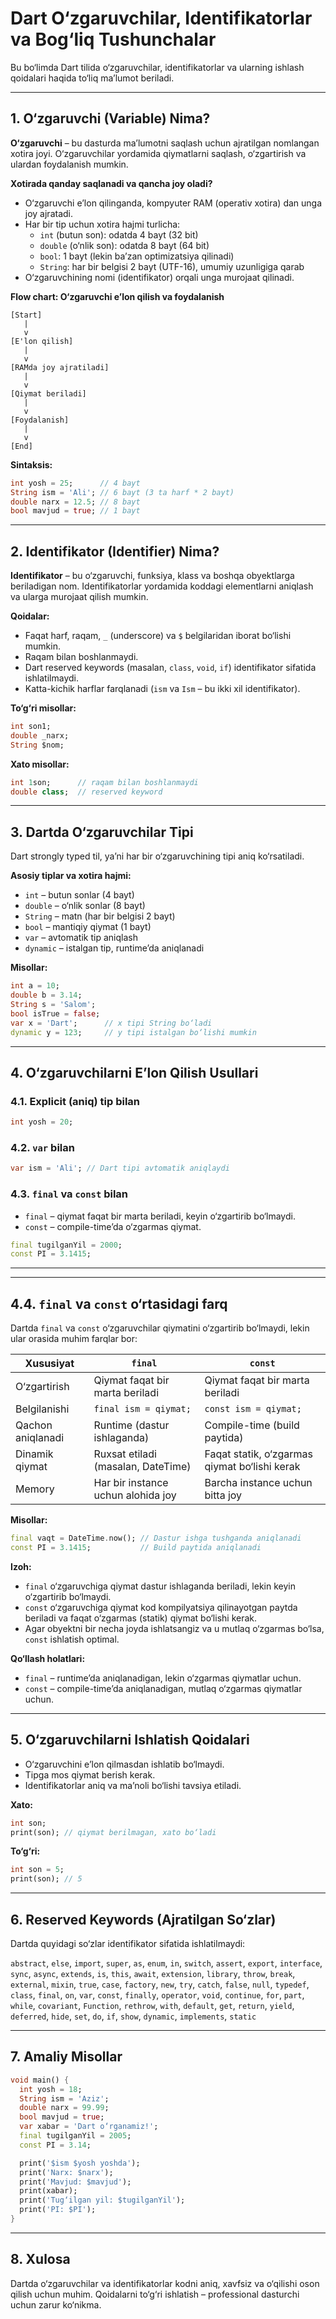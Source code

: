 # Dart O‘zgaruvchilar, Identifikatorlar va Bog‘liq Tushunchalar

Bu bo‘limda Dart tilida o‘zgaruvchilar, identifikatorlar va ularning ishlash qoidalari haqida to‘liq ma’lumot beriladi.

---

## 1. O‘zgaruvchi (Variable) Nima?

**O‘zgaruvchi** – bu dasturda ma’lumotni saqlash uchun ajratilgan nomlangan xotira joyi. O‘zgaruvchilar yordamida qiymatlarni saqlash, o‘zgartirish va ulardan foydalanish mumkin.

**Xotirada qanday saqlanadi va qancha joy oladi?**
- O‘zgaruvchi e’lon qilinganda, kompyuter RAM (operativ xotira) dan unga joy ajratadi.
- Har bir tip uchun xotira hajmi turlicha:
  - `int` (butun son): odatda 4 bayt (32 bit)
  - `double` (o‘nlik son): odatda 8 bayt (64 bit)
  - `bool`: 1 bayt (lekin ba’zan optimizatsiya qilinadi)
  - `String`: har bir belgisi 2 bayt (UTF-16), umumiy uzunligiga qarab
- O‘zgaruvchining nomi (identifikator) orqali unga murojaat qilinadi.

**Flow chart: O‘zgaruvchi e’lon qilish va foydalanish**

```
[Start]
   |
   v
[E'lon qilish]
   |
   v
[RAMda joy ajratiladi]
   |
   v
[Qiymat beriladi]
   |
   v
[Foydalanish]
   |
   v
[End]
```

**Sintaksis:**
```dart
int yosh = 25;      // 4 bayt
String ism = 'Ali'; // 6 bayt (3 ta harf * 2 bayt)
double narx = 12.5; // 8 bayt
bool mavjud = true; // 1 bayt
```

---

## 2. Identifikator (Identifier) Nima?

**Identifikator** – bu o‘zgaruvchi, funksiya, klass va boshqa obyektlarga beriladigan nom. Identifikatorlar yordamida koddagi elementlarni aniqlash va ularga murojaat qilish mumkin.

**Qoidalar:**
- Faqat harf, raqam, `_` (underscore) va `$` belgilaridan iborat bo‘lishi mumkin.
- Raqam bilan boshlanmaydi.
- Dart reserved keywords (masalan, `class`, `void`, `if`) identifikator sifatida ishlatilmaydi.
- Katta-kichik harflar farqlanadi (`ism` va `Ism` – bu ikki xil identifikator).

**To‘g‘ri misollar:**
```dart
int son1;
double _narx;
String $nom;
```

**Xato misollar:**
```dart
int 1son;      // raqam bilan boshlanmaydi
double class;  // reserved keyword
```

---

## 3. Dartda O‘zgaruvchilar Tipi

Dart strongly typed til, ya’ni har bir o‘zgaruvchining tipi aniq ko‘rsatiladi.

**Asosiy tiplar va xotira hajmi:**
- `int` – butun sonlar (4 bayt)
- `double` – o‘nlik sonlar (8 bayt)
- `String` – matn (har bir belgisi 2 bayt)
- `bool` – mantiqiy qiymat (1 bayt)
- `var` – avtomatik tip aniqlash
- `dynamic` – istalgan tip, runtime’da aniqlanadi

**Misollar:**
```dart
int a = 10;
double b = 3.14;
String s = 'Salom';
bool isTrue = false;
var x = 'Dart';      // x tipi String bo‘ladi
dynamic y = 123;     // y tipi istalgan bo‘lishi mumkin
```

---

## 4. O‘zgaruvchilarni E’lon Qilish Usullari

### 4.1. Explicit (aniq) tip bilan
```dart
int yosh = 20;
```

### 4.2. `var` bilan
```dart
var ism = 'Ali'; // Dart tipi avtomatik aniqlaydi
```

### 4.3. `final` va `const` bilan
- `final` – qiymat faqat bir marta beriladi, keyin o‘zgartirib bo‘lmaydi.
- `const` – compile-time’da o‘zgarmas qiymat.

```dart
final tugilganYil = 2000;
const PI = 3.1415;
```

---

---

## 4.4. `final` va `const` o‘rtasidagi farq

Dartda `final` va `const` o‘zgaruvchilar qiymatini o‘zgartirib bo‘lmaydi, lekin ular orasida muhim farqlar bor:

| Xususiyat      | `final`                              | `const`                                 |
|----------------|--------------------------------------|-----------------------------------------|
| O‘zgartirish   | Qiymat faqat bir marta beriladi      | Qiymat faqat bir marta beriladi         |
| Belgilanishi   | `final ism = qiymat;`                | `const ism = qiymat;`                   |
| Qachon aniqlanadi | Runtime (dastur ishlaganda)        | Compile-time (build paytida)            |
| Dinamik qiymat | Ruxsat etiladi (masalan, DateTime)   | Faqat statik, o‘zgarmas qiymat bo‘lishi kerak |
| Memory         | Har bir instance uchun alohida joy   | Barcha instance uchun bitta joy         |

**Misollar:**

```dart
final vaqt = DateTime.now(); // Dastur ishga tushganda aniqlanadi
const PI = 3.1415;           // Build paytida aniqlanadi
```

**Izoh:**  
- `final` o‘zgaruvchiga qiymat dastur ishlaganda beriladi, lekin keyin o‘zgartirib bo‘lmaydi.
- `const` o‘zgaruvchiga qiymat kod kompilyatsiya qilinayotgan paytda beriladi va faqat o‘zgarmas (statik) qiymat bo‘lishi kerak.
- Agar obyektni bir necha joyda ishlatsangiz va u mutlaq o‘zgarmas bo‘lsa, `const` ishlatish optimal.

**Qo‘llash holatlari:**  
- `final` – runtime’da aniqlanadigan, lekin o‘zgarmas qiymatlar uchun.
- `const` – compile-time’da aniqlanadigan, mutlaq o‘zgarmas qiymatlar uchun.

---

## 5. O‘zgaruvchilarni Ishlatish Qoidalari

- O‘zgaruvchini e’lon qilmasdan ishlatib bo‘lmaydi.
- Tipga mos qiymat berish kerak.
- Identifikatorlar aniq va ma’noli bo‘lishi tavsiya etiladi.

**Xato:**
```dart
int son;
print(son); // qiymat berilmagan, xato bo‘ladi
```

**To‘g‘ri:**
```dart
int son = 5;
print(son); // 5
```

---

## 6. Reserved Keywords (Ajratilgan So‘zlar)

Dartda quyidagi so‘zlar identifikator sifatida ishlatilmaydi:

`abstract`, `else`, `import`, `super`, `as`, `enum`, `in`, `switch`, `assert`, `export`, `interface`, `sync`, `async`, `extends`, `is`, `this`, `await`, `extension`, `library`, `throw`, `break`, `external`, `mixin`, `true`, `case`, `factory`, `new`, `try`, `catch`, `false`, `null`, `typedef`, `class`, `final`, `on`, `var`, `const`, `finally`, `operator`, `void`, `continue`, `for`, `part`, `while`, `covariant`, `Function`, `rethrow`, `with`, `default`, `get`, `return`, `yield`, `deferred`, `hide`, `set`, `do`, `if`, `show`, `dynamic`, `implements`, `static`

---

## 7. Amaliy Misollar

```dart
void main() {
  int yosh = 18;
  String ism = 'Aziz';
  double narx = 99.99;
  bool mavjud = true;
  var xabar = 'Dart o‘rganamiz!';
  final tugilganYil = 2005;
  const PI = 3.14;

  print('$ism $yosh yoshda');
  print('Narx: $narx');
  print('Mavjud: $mavjud');
  print(xabar);
  print('Tug‘ilgan yil: $tugilganYil');
  print('PI: $PI');
}
```

---

## 8. Xulosa

Dartda o‘zgaruvchilar va identifikatorlar kodni aniq, xavfsiz va o‘qilishi oson qilish uchun muhim. Qoidalarni to‘g‘ri ishlatish – professional dasturchi uchun zarur ko‘nikma.